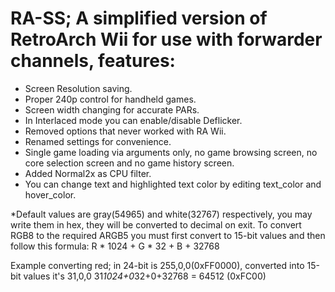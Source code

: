 # RA-SS; A simplified version of RetroArch Wii for use with forwarder channels, features:
- Screen Resolution saving.
- Proper 240p control for handheld games.
- Screen width changing for accurate PARs.
- In Interlaced mode you can enable/disable Deflicker.
- Removed options that never worked with RA Wii.
- Renamed settings for convenience.
- Single game loading via arguments only, no game browsing screen, no core selection screen and no game history screen.
- Added Normal2x as CPU filter.
- You can change text and highlighted text color by editing text_color and hover_color. 



*Default values are gray(54965) and white(32767) respectively, you may write them in hex, they will be converted to decimal on exit.
To convert RGB8 to the required ARGB5 you must first convert to 15-bit values and then follow this formula:
R * 1024 + G * 32 + B + 32768

Example converting red; in 24-bit is 255,0,0(0xFF0000), converted into 15-bit values it's 31,0,0
31*1024+0*32+0+32768 = 64512 (0xFC00)